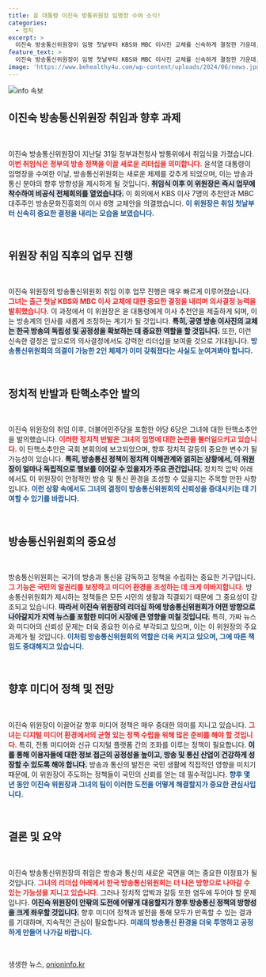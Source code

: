 ```yaml
---
title: 윤 대통령 이진숙 방통위원장 임명장 수여 소식!
categories:
  - 정치
excerpt: >
  이진숙 방송통신위원장이 임명 첫날부터 KBS와 MBC 이사진 교체를 신속하게 결정한 가운데, 야당은 즉각 탄핵소추안을 발의했다. 과연 이 위원장은 어떤 변화의 바람을 불러올까? 클릭해서 확인해보세요!
feature_text: >
  이진숙 방송통신위원장이 임명 첫날부터 KBS와 MBC 이사진 교체를 신속하게 결정한 가운데, 야당은 즉각 탄핵소추안을 발의했다. 과연 이 위원장은 어떤 변화의 바람을 불러올까? 클릭해서 확인해보세요!
image: 'https://www.behealthy4u.com/wp-content/uploads/2024/06/news.jpg'
---
```


<p><img src="https://www.behealthy4u.com/wp-content/uploads/2024/06/news.jpg" alt="info 속보" /></p>

<h2 data-ke-size="size26">이진숙 방송통신위원장 취임과 향후 과제</h2>

<p data-ke-size="size16">&nbsp;</p>

<p>이진숙 방송통신위원장이 지난달 31일 정부과천청사 방통위에서 취임식을 가졌습니다. <b><span style="color: #ee2323;">이번 취임식은 정부의 방송 정책을 이끌 새로운 리더십을 의미합니다.</span></b> 윤석열 대통령이 임명장을 수여한 이날, 방송통신위원회는 새로운 체제를 갖추게 되었으며, 이는 방송과 통신 분야의 향후 방향성을 제시하게 될 것입니다. <b><span style="background-color: #21538527;">취임식 이후 이 위원장은 즉시 업무에 착수하여 비공식 전체회의를 열었습니다.</span></b> 이 회의에서 KBS 이사 7명의 추천안과 MBC 대주주인 방송문화진흥회의 이사 6명 교체안을 의결했습니다. <b><span style="color: #1a5490;">이 위원장은 취임 첫날부터 신속히 중요한 결정을 내리는 모습을 보였습니다.</span></b></p>

<p data-ke-size="size16">&nbsp;</p>

<h2 data-ke-size="size26">위원장 취임 직후의 업무 진행</h2>

<p data-ke-size="size16">&nbsp;</p>

<p>이진숙 위원장의 방송통신위원회 취임 이후 업무 진행은 매우 빠르게 이루어졌습니다. <b><span style="color: #ee2323;">그녀는 출근 첫날 KBS와 MBC 이사 교체에 대한 중요한 결정을 내리며 의사결정 능력을 발휘했습니다.</span></b> 이 과정에서 이 위원장은 윤 대통령에게 이사 추천안을 제출하게 되며, 이는 방송계의 인사를 새롭게 조정하는 계기가 될 것입니다. <b><span style="background-color: #21538527;">특히, 공영 방송 이사진의 교체는 한국 방송의 독립성 및 공정성을 확보하는 데 중요한 역할을 할 것입니다.</span></b> 또한, 이런 신속한 결정은 앞으로의 의사결정에서도 강력한 리더십을 보여줄 것으로 기대됩니다. <b><span style="color: #1a5490;">방송통신위원회의 의결이 가능한 2인 체제가 이미 갖춰졌다는 사실도 눈여겨봐야 합니다.</span></b></p>

<p data-ke-size="size16">&nbsp;</p>

<h2 data-ke-size="size26">정치적 반발과 탄핵소추안 발의</h2>

<p data-ke-size="size16">&nbsp;</p>

<p>이진숙 위원장의 취임 이후, 더불어민주당을 포함한 야당 6당은 그녀에 대한 탄핵소추안을 발의했습니다. <b><span style="color: #ee2323;">이러한 정치적 반발은 그녀의 임명에 대한 논란을 불러일으키고 있습니다.</span></b> 이 탄핵소추안은 국회 본회의에 보고되었으며, 향후 정치적 갈등의 중요한 변수가 될 가능성이 있습니다. <b><span style="background-color: #21538527;">특히, 방송통신 정책이 정치적 이해관계와 얽히는 상황에서, 이 위원장이 얼마나 독립적으로 행보를 이어갈 수 있을지가 주요 관건입니다.</span></b> 정치적 압박 아래에서도 이 위원장이 안정적인 방송 및 통신 환경을 조성할 수 있을지는 주목할 만한 사항입니다. <b><span style="color: #1a5490;">이런 상황 속에서도 그녀의 결정이 방송통신위원회의 신뢰성을 증대시키는 데 기여할 수 있기를 바랍니다.</span></b></p>

<p data-ke-size="size16">&nbsp;</p>

<h2 data-ke-size="size26">방송통신위원회의 중요성</h2>

<p data-ke-size="size16">&nbsp;</p>

<p>방송통신위원회는 국가의 방송과 통신을 감독하고 정책을 수립하는 중요한 기구입니다. <b><span style="color: #ee2323;">그 기능은 국민의 알권리를 보장하고 미디어 환경을 조성하는 데 크게 이바지합니다.</span></b> 방송통신위원회가 제시하는 정책들은 모든 시민의 생활과 직결되기 때문에 그 중요성이 강조되고 있습니다. <b><span style="background-color: #21538527;">따라서 이진숙 위원장의 리더십 하에 방송통신위원회가 어떤 방향으로 나아갈지가 지역 뉴스를 포함한 미디어 시장에 큰 영향을 미칠 것입니다.</span></b> 특히, 가짜 뉴스와 미디어의 신뢰성 문제는 더욱 중요한 이슈로 부각되고 있으며, 이는 이 위원장의 주요 과제가 될 것입니다. <b><span style="color: #1a5490;">이처럼 방송통신위원회의 역할은 더욱 커지고 있으며, 그에 따른 책임도 중대해지고 있습니다.</span></b></p>

<p data-ke-size="size16">&nbsp;</p>

<h2 data-ke-size="size26">향후 미디어 정책 및 전망</h2>

<p data-ke-size="size16">&nbsp;</p>

<p>이진숙 위원장이 이끌어갈 향후 미디어 정책은 매우 중대한 의미를 지니고 있습니다. <b><span style="color: #ee2323;">그녀는 디지털 미디어 환경에서의 균형 있는 정책 수립을 위해 많은 준비를 해야 할 것입니다.</span></b> 특히, 전통 미디어와 신규 디지털 플랫폼 간의 조화를 이루는 정책이 필요합니다. <b><span style="background-color: #21538527;">이를 통해 이용자들에 대한 정보 접근의 공정성을 높이고, 방송 및 통신 산업이 건강하게 성장할 수 있도록 해야 합니다.</span></b> 방송과 통신의 발전은 국민 생활에 직접적인 영향을 미치기 때문에, 이 위원장이 주도하는 정책들이 국민의 신뢰를 얻는 데 필수적입니다. <b><span style="color: #1a5490;">향후 몇 년 동안 이진숙 위원장과 그녀의 팀이 이러한 도전을 어떻게 해결할지가 중요한 관심사입니다.</span></b></p>

<p data-ke-size="size16">&nbsp;</p>

<h2 data-ke-size="size26">결론 및 요약</h2>

<p data-ke-size="size16">&nbsp;</p>

<p>이진숙 방송통신위원장의 취임은 방송과 통신의 새로운 국면을 여는 중요한 이정표가 될 것입니다. <b><span style="color: #ee2323;">그녀의 리더십 아래에서 한국 방송통신위원회는 더 나은 방향으로 나아갈 수 있는 가능성을 지니고 있습니다.</span></b> 그러나 정치적 압박과 갈등 또한 염두에 두어야 할 문제입니다. <b><span style="background-color: #21538527;">이진숙 위원장이 안팎의 도전에 어떻게 대응할지가 향후 방송통신 정책의 방향성을 크게 좌우할 것입니다.</span></b> 향후 미디어 정책과 발전을 통해 모두가 만족할 수 있는 결과를 기대하며, 지속적인 관심이 필요합니다. <b><span style="color: #1a5490;">미래의 방송통신 환경을 더욱 투명하고 공정하게 만들어 나가길 바랍니다.</span></b></p>

<p data-ke-size="size16">&nbsp;</p>
생생한 뉴스, <a href="https://onioninfo.kr" rel="dofollow">onioninfo.kr</a>


